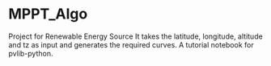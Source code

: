 # MPPT_Algo
Project for Renewable Energy Source
It takes the latitude, longitude, altitude and tz as input and generates the required curves.
A tutorial notebook for pvlib-python.
